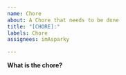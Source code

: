 ```yaml
---
name: Chore
about: A Chore that needs to be done
title: "[CHORE]:"
labels: Chore
assignees: imAsparky

---
```


**What is the chore?**
